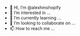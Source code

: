 - 👋 Hi, I’m @alexhmshopify
- 👀 I’m interested in ...
- 🌱 I’m currently learning ...
- 💞️ I’m looking to collaborate on ...
- 📫 How to reach me ...

<!---
alexhmshopify/alexhmshopify is a ✨ special ✨ repository because its `README.md` (this file) appears on your GitHub profile.
You can click the Preview link to take a look at your changes.
--->
